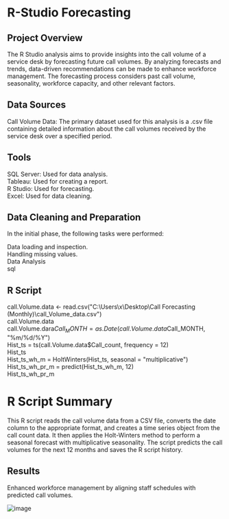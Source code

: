 # R-Studio Forecasting

## Project Overview
The R Studio analysis aims to provide insights into the call volume of a service desk by forecasting future call volumes. By analyzing forecasts and trends, data-driven recommendations can be made to enhance workforce management. The forecasting process considers past call volume, seasonality, workforce capacity, and other relevant factors.

## Data Sources
Call Volume Data: The primary dataset used for this analysis is a .csv file containing detailed information about the call volumes received by the service desk over a specified period.

## Tools
SQL Server: Used for data analysis.<br/>
Tableau: Used for creating a report. <br/>
R Studio: Used for forecasting.<br/>
Excel: Used for data cleaning.<br/>

## Data Cleaning and Preparation
In the initial phase, the following tasks were performed:

Data loading and inspection.<br/>
Handling missing values.<br/>
Data Analysis<br/>
sql<br/>

## R Script
call.Volume.data <- read.csv("C:\\Users\\x\\Desktop\\Call Forecasting (Monthly)\\call_Volume_data.csv") <br/>
call.Volume.data<br/>
call.Volume.dara$Call_MONTH = as.Date(call.Volume.data$Call_MONTH, "%m/%d/%Y")<br/>
Hist_ts = ts(call.Volume.data$Call_count, frequency = 12)<br/>
Hist_ts<br/>
Hist_ts_wh_m = HoltWinters(Hist_ts, seasonal = "multiplicative")<br/>
Hist_ts_wh_pr_m = predict(Hist_ts_wh_m, 12)<br/>
Hist_ts_wh_pr_m<br/>

# R Script Summary
This R script reads the call volume data from a CSV file, converts the date column to the appropriate format, and creates a time series object from the call count data. It then applies the Holt-Winters method to perform a seasonal forecast with multiplicative seasonality. The script predicts the call volumes for the next 12 months and saves the R script history.
## Results
Enhanced workforce management by aligning staff schedules with predicted call volumes.

![image](https://github.com/Shimekonnen/R-Studio/assets/128651580/38035838-cbe0-4251-967b-a8c1380ddc04)
